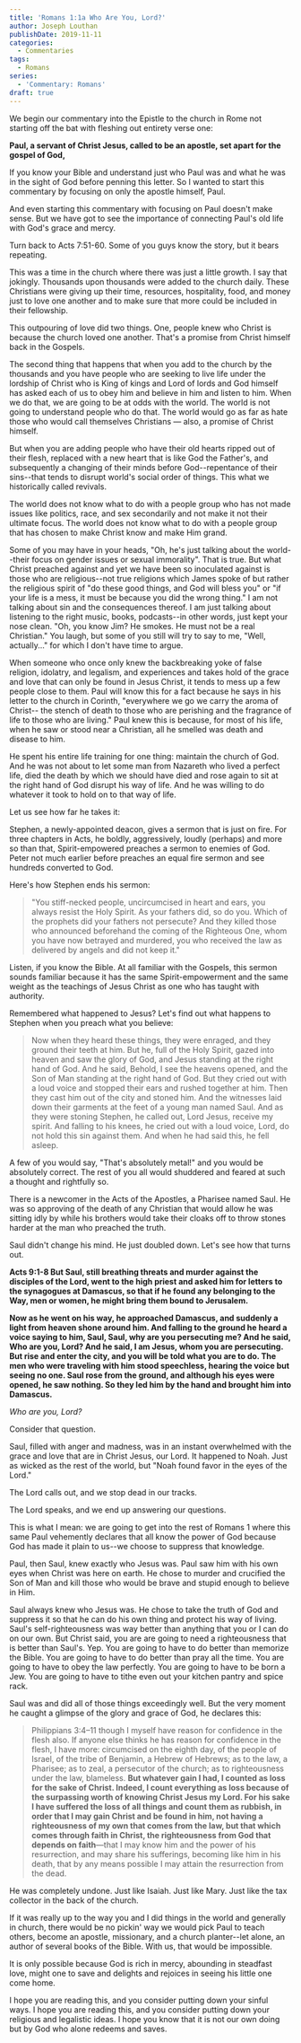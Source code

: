 ```yaml
---
title: 'Romans 1:1a Who Are You, Lord?'
author: Joseph Louthan
publishDate: 2019-11-11
categories:
  - Commentaries
tags:
  - Romans
series:
  - 'Commentary: Romans'
draft: true
---
```

We begin our commentary into the Epistle to the church in Rome not starting off the bat with fleshing out entirety verse one:

**Paul, a servant of Christ Jesus, called to be an apostle, set apart for the gospel of God,**

If you know your Bible and understand just who Paul was and what he was in the sight of God before penning this letter. So I wanted to start this commentary by focusing on only the apostle himself, Paul.

And even starting this commentary with focusing on Paul doesn't make sense. But we have got to see the importance of connecting Paul's old life with God's grace and mercy.

Turn back to Acts 7:51-60. Some of you guys know the story, but it bears repeating.

This was a time in the church where there was just a little growth. I say that jokingly. Thousands upon thousands were added to the church daily. These Christians were giving up their time, resources, hospitality, food, and money just to love one another and to make sure that more could be included in their fellowship.

This outpouring of love did two things. One, people knew who Christ is because the church loved one another. That's a promise from Christ himself back in the Gospels.

The second thing that happens that when you add to the church by the thousands and you have people who are seeking to live life under the lordship of Christ who is King of kings and Lord of lords and God himself has asked each of us to obey him and believe in him and listen to him. When we do that, we are going to be at odds with the world. The world is not going to understand people who do that. The world would go as far as hate those who would call themselves Christians — also, a promise of Christ himself.

But when you are adding people who have their old hearts ripped out of their flesh, replaced with a new heart that is like God the Father's, and subsequently a changing of their minds before God--repentance of their sins--that tends to disrupt world's social order of things. This what we historically called revivals.

The world does not know what to do with a people group who has not made issues like politics, race, and sex secondarily and not make it not their ultimate focus. The world does not know what to do with a people group that has chosen to make Christ know and make Him grand.

Some of you may have in your heads, "Oh, he's just talking about the world--their focus on gender issues or sexual immorality". That is true. But what Christ preached against and yet we have been so inoculated against is those who are religious--not true religions which James spoke of but rather the religious spirit of "do these good things, and God will bless you" or "if your life is a mess, it must be because you did the wrong thing." I am not talking about sin and the consequences thereof. I am just talking about listening to the right music, books, podcasts--in other words, just kept your nose clean. "Oh, you know Jim? He smokes. He must not be a real Christian." You laugh, but some of you still will try to say to me, "Well, actually..." for which I don't have time to argue.

When someone who once only knew the backbreaking yoke of false religion, idolatry, and legalism, and experiences and takes hold of the grace and love that can only be found in Jesus Christ, it tends to mess up a few people close to them. Paul will know this for a fact because he says in his letter to the church in Corinth, "everywhere we go we carry the aroma of Christ-- the stench of death to those who are perishing and the fragrance of life to those who are living." Paul knew this is because, for most of his life, when he saw or stood near a Christian, all he smelled was death and disease to him.

He spent his entire life training for one thing: maintain the church of God. And he was not about to let some man from Nazareth who lived a perfect life, died the death by which we should have died and rose again to sit at the right hand of God disrupt his way of life. And he was willing to do whatever it took to hold on to that way of life.

Let us see how far he takes it:

Stephen, a newly-appointed deacon, gives a sermon that is just on fire. For three chapters in Acts, he boldly, aggressively, loudly (perhaps) and more so than that, Spirit-empowered preaches a sermon to enemies of God. Peter not much earlier before preaches an equal fire sermon and see hundreds converted to God.

Here's how Stephen ends his sermon:

>"You stiff-necked people, uncircumcised in heart and ears, you always resist the Holy Spirit. As your fathers did, so do you. Which of the prophets did your fathers not persecute? And they killed those who announced beforehand the coming of the Righteous One, whom you have now betrayed and murdered, you who received the law as delivered by angels and did not keep it."

Listen, if you know the Bible. At all familiar with the Gospels, this sermon sounds familiar because it has the same Spirit-empowerment and the same weight as the teachings of Jesus Christ as one who has taught with authority.

Remembered what happened to Jesus? Let's find out what happens to Stephen when you preach what you believe:

>Now when they heard these things, they were enraged, and they ground their teeth at him. But he, full of the Holy Spirit, gazed into heaven and saw the glory of God, and Jesus standing at the right hand of God. And he said, Behold, I see the heavens opened, and the Son of Man standing at the right hand of God. But they cried out with a loud voice and stopped their ears and rushed together at him. Then they cast him out of the city and stoned him. And the witnesses laid down their garments at the feet of a young man named Saul. And as they were stoning Stephen, he called out, Lord Jesus, receive my spirit. And falling to his knees, he cried out with a loud voice, Lord, do not hold this sin against them. And when he had said this, he fell asleep.

A few of you would say, "That's absolutely metal!" and you would be absolutely correct. The rest of you all would shuddered and feared at such a thought and rightfully so.

There is a newcomer in the Acts of the Apostles, a Pharisee named Saul. He was so approving of the death of any Christian that would allow he was sitting idly by while his brothers would take their cloaks off to throw stones harder at the man who preached the truth.

Saul didn't change his mind. He just doubled down. Let's see how that turns out.

**Acts 9:1-8 But Saul, still breathing threats and murder against the disciples of the Lord, went to the high priest and asked him for letters to the synagogues at Damascus, so that if he found any belonging to the Way, men or women, he might bring them bound to Jerusalem.**

**Now as he went on his way, he approached Damascus, and suddenly a light from heaven shone around him. And falling to the ground he heard a voice saying to him, Saul, Saul, why are you persecuting me? And he said, Who are you, Lord? And he said, I am Jesus, whom you are persecuting. But rise and enter the city, and you will be told what you are to do. The men who were traveling with him stood speechless, hearing the voice but seeing no one. Saul rose from the ground, and although his eyes were opened, he saw nothing. So they led him by the hand and brought him into Damascus.**

*Who are you, Lord?*

Consider that question.

Saul, filled with anger and madness, was in an instant overwhelmed with the grace and love that are in Christ Jesus, our Lord. It happened to Noah. Just as wicked as the rest of the world, but "Noah found favor in the eyes of the Lord."

The Lord calls out, and we stop dead in our tracks.

The Lord speaks, and we end up answering our questions.

This is what I mean: we are going to get into the rest of Romans 1 where this same Paul vehemently declares that all know the power of God because God has made it plain to us--we choose to suppress that knowledge.

Paul, then Saul, knew exactly who Jesus was. Paul saw him with his own eyes when Christ was here on earth. He chose to murder and crucified the Son of Man and kill those who would be brave and stupid enough to believe in Him.

Saul always knew who Jesus was. He chose to take the truth of God and suppress it so that he can do his own thing and protect his way of living. Saul's self-righteousness was way better than anything that you or I can do on our own. But Christ said, you are are going to need a righteousness that is better than Saul's. Yep. You are going to have to do better than memorize the Bible. You are going to have to do better than pray all the time. You are going to have to obey the law perfectly. You are going to have to be born a Jew. You are going to have to tithe even out your kitchen pantry and spice rack.

Saul was and did all of those things exceedingly well. But the very moment he caught a glimpse of the glory and grace of God, he declares this:

>Philippians 3:4–11 though I myself have reason for confidence in the flesh also. If anyone else thinks he has reason for confidence in the flesh, I have more: circumcised on the eighth day, of the people of Israel, of the tribe of Benjamin, a Hebrew of Hebrews; as to the law, a Pharisee; as to zeal, a persecutor of the church; as to righteousness under the law, blameless. **But whatever gain I had, I counted as loss for the sake of Christ. Indeed, I count everything as loss because of the surpassing worth of knowing Christ Jesus my Lord. For his sake I have suffered the loss of all things and count them as rubbish, in order that I may gain Christ and be found in him, not having a righteousness of my own that comes from the law, but that which comes through faith in Christ, the righteousness from God that depends on faith**—that I may know him and the power of his resurrection, and may share his sufferings, becoming like him in his death, that by any means possible I may attain the resurrection from the dead.

He was completely undone. Just like Isaiah. Just like Mary. Just like the tax collector in the back of the church.

If it was really up to the way you and I did things in the world and generally in church, there would be no pickin' way we would pick Paul to teach others, become an apostle, missionary, and a church planter--let alone, an author of several books of the Bible. With us, that would be impossible.

It is only possible because God is rich in mercy, abounding in steadfast love, might one to save and delights and rejoices in seeing his little one come home.

I hope you are reading this, and you consider putting down your sinful ways. I hope you are reading this, and you consider putting down your religious and legalistic ideas. I hope you know that it is not our own doing but by God who alone redeems and saves.